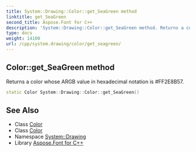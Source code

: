 ```yaml
---
title: System::Drawing::Color::get_SeaGreen method
linktitle: get_SeaGreen
second_title: Aspose.Font for C++
description: 'System::Drawing::Color::get_SeaGreen method. Returns a color whose ARGB value in hexadecimal notation is #FF2E8B57 in C++.'
type: docs
weight: 14100
url: /cpp/system.drawing/color/get_seagreen/
---
```

## Color::get_SeaGreen method


Returns a color whose ARGB value in hexadecimal notation is #FF2E8B57.

```cpp
static Color System::Drawing::Color::get_SeaGreen()
```

## See Also

* Class [Color](../)
* Class [Color](../)
* Namespace [System::Drawing](../../)
* Library [Aspose.Font for C++](../../../)
